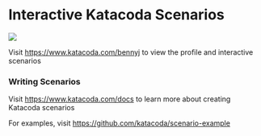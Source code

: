 # Interactive Katacoda Scenarios

[![](http://shields.katacoda.com/katacoda/bennyj/count.svg)](https://www.katacoda.com/bennyj "Get your profile on Katacoda.com")

Visit https://www.katacoda.com/bennyj to view the profile and interactive scenarios

### Writing Scenarios
Visit https://www.katacoda.com/docs to learn more about creating Katacoda scenarios

For examples, visit https://github.com/katacoda/scenario-example
